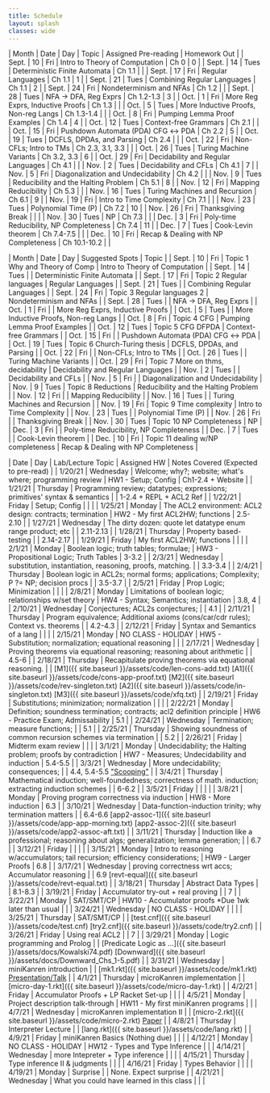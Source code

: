 ```yaml
---
title: Schedule 
layout: splash
classes: wide
---
```



| Month | Date | Day  | Topic                                   | Assigned Pre-reading | Homework Out |
| Sept. | 10   | Fri  | Intro to Theory of Computation          | Ch 0                 | 0            |
| Sept. | 14   | Tues | Deterministic Finite Automata           | Ch 1.1               |              |
| Sept. | 17   | Fri  | Regular Languages                       | Ch 1.1               | 1            |
| Sept. | 21   | Tues | Combining Regular Languages             | Ch 1.1               | 2            |
| Sept. | 24   | Fri  | Nondeterminism and NFAs                 | Ch 1.2               |              |
| Sept. | 28   | Tues | NFA →  DFA, Reg Exprs                   | Ch 1.2-1.3           | 3            |
| Oct.  | 1    | Fri  | More Reg Exprs, Inductive Proofs        | Ch 1.3               |              |
| Oct.  | 5    | Tues | More Inductive Proofs, Non-reg Langs    | Ch 1.3-1.4           |              |
| Oct.  | 8    | Fri  | Pumping Lemma Proof Examples            | Ch 1.4               | 4            |
| Oct.  | 12   | Tues | Context-free Grammars                   | Ch 2.1               |              |
| Oct.  | 15   | Fri  | Pushdown Automata (PDA) CFG ↔ PDA       | Ch 2.2               | 5            |
| Oct.  | 19   | Tues | DCFLS, DPDAs, and Parsing               | Ch 2.4               |              |
| Oct.  | 22   | Fri  | Non-CFLs; Intro to TMs                  | Ch 2.3, 3.1, 3.3     |              |
| Oct.  | 26   | Tues | Turing Machine Variants                 | Ch 3.2, 3.3          | 6            |
| Oct.  | 29   | Fri  | Decidability and Regular Languages      | Ch 4.1               |              |
| Nov.  | 2    | Tues | Decidability and CFLs                   | Ch 4.1               | 7            |
| Nov.  | 5    | Fri  | Diagonalization and Undecidability      | Ch 4.2               |              |
| Nov.  | 9    | Tues | Reducibility and the Halting Problem    | Ch 5.1               | 8            |
| Nov.  | 12   | Fri  | Mapping Reducibility                    | Ch 5.3               |              |
| Nov.  | 16   | Tues | Turing Machines and Recursion           | Ch 6.1               | 9            |
| Nov.  | 19   | Fri  | Intro to Time Complexity                | Ch 7.1               |              |
| Nov.  | 23   | Tues | Polynomial Time (P)                     | Ch 7.2               | 10           |
| Nov.  | 26   | Fri  | Thanksgiving Break                      |                      |              |
| Nov.  | 30   | Tues | NP                                      | Ch 7.3               |              |
| Dec.  | 3    | Fri  | Poly-time Reducibility, NP Completeness | Ch 7.4               | 11           |
| Dec.  | 7    | Tues | Cook-Levin theorem                      | Ch 7.4-7.5           |              |
| Dec.  | 10   | Fri  | Recap & Dealing with NP Completeness    | Ch 10.1-10.2         |              |



<!-- HAMPATH is NP Complete -->
<!-- More NP Complete problems  -->

| Month | Date | Day  | Suggested Spots                    | Topic                                   |
| Sept. | 10   | Fri  | Topic 1 Why and Theory of Comp     | Intro to Theory of Computation          |
| Sept. | 14   | Tues |                                    | Deterministic Finite Automata           |
| Sept. | 17   | Fri  | Topic 2 Regular languages          | Regular Languages                       |
| Sept. | 21   | Tues |                                    | Combining Regular Languages             |
| Sept. | 24   | Fri  | Topic 3 Regular languages 2        | Nondeterminism and NFAs                 |
| Sept. | 28   | Tues |                                    | NFA →  DFA, Reg Exprs                   |
| Oct.  | 1    | Fri  |                                    | More Reg Exprs, Inductive Proofs        |
| Oct.  | 5    | Tues |                                    | More Inductive Proofs, Non-reg Langs    |
| Oct.  | 8    | Fri  | Topic 4 CFG                        | Pumping Lemma Proof Examples            |
| Oct.  | 12   | Tues | Topic 5 CFG DFPDA                  | Context-free Grammars                   |
| Oct.  | 15   | Fri  |                                    | Pushdown Automata (PDA) CFG ↔ PDA       |
| Oct.  | 19   | Tues | Topic 6 Church-Turing thesis       | DCFLS, DPDAs, and Parsing               |
| Oct.  | 22   | Fri  |                                    | Non-CFLs; Intro to TMs                  |
| Oct.  | 26   | Tues |                                    | Turing Machine Variants                 |
| Oct.  | 29   | Fri  | Topic 7 More on thms, decidability | Decidability and Regular Languages      |
| Nov.  | 2    | Tues |                                    | Decidability and CFLs                   |
| Nov.  | 5    | Fri  |                                    | Diagonalization and Undecidability      |
| Nov.  | 9    | Tues | Topic 8 Reductions                 | Reducibility and the Halting Problem    |
| Nov.  | 12   | Fri  |                                    | Mapping Reducibility                    |
| Nov.  | 16   | Tues |                                    | Turing Machines and Recursion           |
| Nov.  | 19   | Fri  | Topic 9 Time complexity            | Intro to Time Complexity                |
| Nov.  | 23   | Tues |                                    | Polynomial Time (P)                     |
| Nov.  | 26   | Fri  |                                    | Thanksgiving Break                      |
| Nov.  | 30   | Tues | Topic 10 NP Completeness           | NP                                      |
| Dec.  | 3    | Fri  |                                    | Poly-time Reducibility, NP Completeness |
| Dec.  | 7    | Tues |                                    | Cook-Levin theorem                      |
| Dec.  | 10   | Fri  | Topic 11 dealing w/NP completeness | Recap & Dealing with NP Completeness    |



| Date    | Day       | Lab/Lecture Topic                                                                                      | Assigned HW                                        | Notes Covered (Expected to pre-read)                                                                                                    |
| 1/20/21 | Wednesday | Welcome; why?; website; what's where; programming review                                               | HW1 - Setup; Config                                | Ch1-2.4 + Website                                                                                                                       |
| 1/21/21 | Thursday  | Programming review; datatypes; expressions; primitives' syntax & semantics                             |                                                    | 1-2.4 + REPL + ACL2 Ref                                                                                                                 |
| 1/22/21 | Friday    | Setup; Config                                                                                          |                                                    |                                                                                                                                         |
| 1/25/21 | Monday    | The ACL2 environment: ACL2 design: contracts; termination                                              | HW2 - My first ACL2HW; functions                   | 2.5-2.10                                                                                                                                |
| 1/27/21 | Wednesday | The dirty dozen: quote let datatype enum range product; etc                                            |                                                    | 2.11-2.13                                                                                                                               |
| 1/28/21 | Thursday  | Property based-testing                                                                                 |                                                    | 2.14-2.17                                                                                                                               |
| 1/29/21 | Friday    | My first ACL2HW; functions                                                                             |                                                    |                                                                                                                                         |
| 2/1/21  | Monday    | Boolean logic; truth tables; formulae;                                                                 | HW3 - Propositional Logic; Truth Tables            | 3-3.2                                                                                                                                   |
| 2/3/21  | Wednesday | substitution, instantiation, reasoning, proofs, matching.                                              |                                                    | 3.3-3.4                                                                                                                                 |
| 2/4/21  | Thursday  | Boolean logic in ACL2s; normal forms; applications; Complexity; P ?= NP; decision procs                |                                                    | 3.5-3.7                                                                                                                                 |
| 2/5/21  | Friday    | Prop Logic; Minimization                                                                               |                                                    |                                                                                                                                         |
| 2/8/21  | Monday    | Limitations of boolean logic; relationships w/set theory                                               | HW4 - Syntax; Semantics; instantiation             | 3.8, 4                                                                                                                                  |
| 2/10/21 | Wednesday | Conjectures; ACL2s conjectures;                                                                        |                                                    | 4.1                                                                                                                                     |
| 2/11/21 | Thursday  | Program equivalence; Additional axioms (cons/car/cdr rules); Context vs. theorems                      |                                                    | 4.2-4.3                                                                                                                                 |
| 2/12/21 | Friday    | Syntax and Semantics of a lang                                                                         |                                                    |                                                                                                                                         |
| 2/15/21 | Monday    | NO CLASS - HOLIDAY                                                                                     | HW5 - Substitution; normalization; equational reasoning |                                                                                                                                    |
| 2/17/21 | Wednesday | Proving theorems via equational reasoning; reasoning about arithmetic                                  |                                                    | 4.5-6                                                                                                                                   |
| 2/18/21 | Thursday  | Recapitulate proving theorems via equational reasoning.                                                |                                                    | [M1]({{ site.baseurl }}/assets/code/len-cons-add.txt) [A1]({{ site.baseurl }}/assets/code/cons-app-proof.txt) [M2]({{ site.baseurl }}/assets/code/rev-singleton.txt) [A2]({{ site.baseurl }}/assets/code/in-singleton.txt) [M3]({{ site.baseurl }}/assets/code/xfq.txt) |
| 2/19/21 | Friday    | Substitutions; minimization; normalization                                                             |                                                    |                                                                                                                                         |
| 2/22/21 | Monday    | Definition; soundness termination; contracts; acl2 definition principle                                | HW6 - Practice Exam; Admissability                 | 5.1                                                                                                                                     |
| 2/24/21 | Wednesday | Termination; measure functions;                                                                        |                                                    | 5.1                                                                                                                                     |
| 2/25/21 | Thursday  | Showing soundness of common recursion schemes via termination                                          |                                                    | 5.2                                                                                                                                     | 
| 2/26/21 | Friday    | Midterm exam review                                                                                    |                                                    |                                                                                                                                         |
| 3/1/21  | Monday    | Undecidability; the Halting problem; proofs by contradiction                                           | HW7 - Measures; Undecidability and induction       | 5.4-5.5                                                                                                                                 |
| 3/3/21  | Wednesday | More undecidability; consequences;                                                                     |                                                    | 4.4, 5.4-5.5 ["Scooping"](http://www.lel.ed.ac.uk/~gpullum/loopsnoop.html)                                                              |
| 3/4/21  | Thursday  | Mathematical induction; well-foundedness; correctness of math. induction; extracting induction schemes |                                                    | 6-6.2                                                                                                                                   |
| 3/5/21  | Friday    |                                                                                                        |                                                    |                                                                                                                                         |
| 3/8/21  | Monday    | Proving program correctness via induction                                                              | HW8 - More induction                               | 6.3                                                                                                                                     |
| 3/10/21 | Wednesday | Data-function-induction trinity; why termination matters                                               |                                                    | 6.4-6.6  [app2-assoc-1]({{ site.baseurl }}/assets/code/app-app-morning.txt) [app2-assoc-2]({{ site.baseurl }}/assets/code/app2-assoc-aft.txt) |
| 3/11/21 | Thursday  | Induction like a professional; reasoning about algs; generalization; lemma generation;                 |                                                    | 6.7                                                                                                                                     |
| 3/12/21 | Friday    |                                                                                                        |                                                    |                                                                                                                                         |
| 3/15/21 | Monday    | Intro to reasoning w/accumulators; tail recursion; efficiency considerations;                          | HW9 - Larger Proofs                                | 6.8                                                                                                                                     |
| 3/17/21 | Wednesday | proving correctness wrt accs; Accumulator reasoning                                                    |                                                    | 6.9 [revt-equal]({{ site.baseurl }}/assets/code/revt-equal.txt)                                                                                                                                     |
| 3/18/21 | Thursday  | Abstract Data Types                                                                                    |                                                    | 8.1-8.3                                                                                                                                 |
| 3/19/21 | Friday    | Accumulator try-out + real proving                                                                     |                                                    | 7                                                                                                                                       |
| 3/22/21 | Monday    | SAT/SMT/CP                                                                                             | HW10 - Accumulator proofs *Due 1wk later than usual |                                                                                                                                        |
| 3/24/21 | Wednesday | NO CLASS - HOLIDAY                                                                                     |                                                    |                                                                                                                                         |
| 3/25/21 | Thursday  | SAT/SMT/CP                                                                                             |                                                    | [test.cnf]({{ site.baseurl }}/assets/code/test.cnf) [try2.cnf]({{ site.baseurl }}/assets/code/try2.cnf)                                                                                                                                         |
| 3/26/21 | Friday    | Using real ACL2                                                                                        |                                                    | 7                                                                                                                                       |
| 3/29/21 | Monday    | Logic programming and Prolog                                                                           |                           | [Predicate Logic as ...]({{ site.baseurl }}/assets/docs/Kowalski74.pdf) [Downward]({{ site.baseurl }}/assets/docs/Downward_Chs_1-5.pdf) |
| 3/31/21 | Wednesday | miniKanren introduction                                                                                |                                                    | [mk1.rkt]({{ site.baseurl }}/assets/code/mk1.rkt) [Presentation/Talk](https://www.youtube.com/watch?v=RG9fBbQrVOM)                                                                        |
| 4/1/21  | Thursday  | microKanren implementation                                                                             |                                                    | [micro-day-1.rkt]({{ site.baseurl }}/assets/code/micro-day-1.rkt)                                                                                                                                        |
| 4/2/21  | Friday    | Accumulator Proofs + LP Racket Set-up                                                                  |                                                    |                                                                                                                                         |
| 4/5/21  | Monday    | Project description talk-through                                                                       | HW11 - My first miniKanren programs                |                                                                                                                                         |
| 4/7/21  | Wednesday | microKanren implementation II                                                                          |                                                    | [micro-2.rkt]({{ site.baseurl }}/assets/code/micro-2.rkt) [Paper](https://dl.acm.org/citation.cfm?doid=2989225.2989230)                 |
| 4/8/21  | Thursday  | Interpreter Lecture                                                                                    |                                                    | [lang.rkt]({{ site.baseurl }}/assets/code/lang.rkt)                                                                                     |
| 4/9/21  | Friday    | miniKanren Basics (Nothing due)                                                                        |                                                    |                                                                                                                                         |
| 4/12/21 | Monday    | NO CLASS - HOLIDAY                                                                                     | HW12 - Types and Type Inference                    |                                                                                                                                         |
| 4/14/21 | Wednesday | more Intepreter + Type inference                                                                       |                                                    |                                                                                                                                         |
| 4/15/21 | Thursday  | Type inference II & judgments                                                                          |                                                    |                                                                                                                                         |
| 4/16/21 | Friday    | Types Behavior                                                                                         |                                                    |                                                                                                                                         | 
| 4/19/21 | Monday    | Surprise                                                                                               |                                                    | None. Expect surprise                                                                                                                   |
| 4/21/21 | Wednesday |	What you could have learned in this class                                                              |                                                    |                                                                                                                                         |




